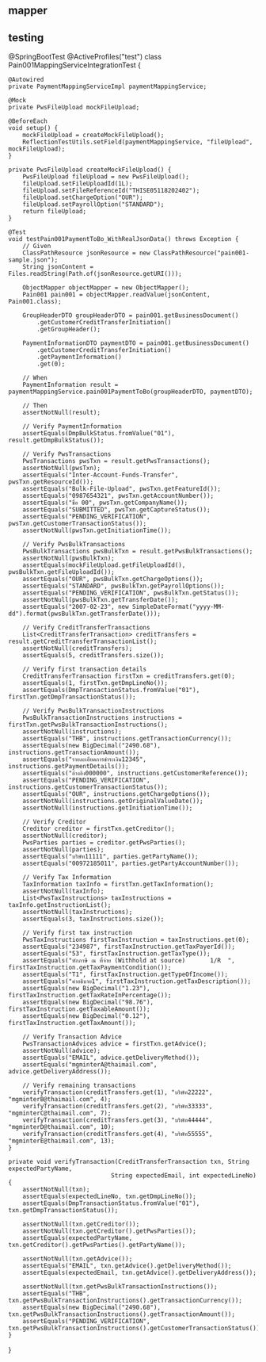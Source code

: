 ## mapper

## testing

@SpringBootTest
@ActiveProfiles("test")
class Pain001MappingServiceIntegrationTest {

    @Autowired
    private PaymentMappingServiceImpl paymentMappingService;

    @Mock
    private PwsFileUpload mockFileUpload;

    @BeforeEach
    void setup() {
        mockFileUpload = createMockFileUpload();
        ReflectionTestUtils.setField(paymentMappingService, "fileUpload", mockFileUpload);
    }

    private PwsFileUpload createMockFileUpload() {
        PwsFileUpload fileUpload = new PwsFileUpload();
        fileUpload.setFileUploadId(1L);
        fileUpload.setFileReferenceId("THISE05118202402");
        fileUpload.setChargeOption("OUR");
        fileUpload.setPayrollOption("STANDARD");
        return fileUpload;
    }

    @Test
    void testPain001PaymentToBo_WithRealJsonData() throws Exception {
        // Given
        ClassPathResource jsonResource = new ClassPathResource("pain001-sample.json");
        String jsonContent = Files.readString(Path.of(jsonResource.getURI()));

        ObjectMapper objectMapper = new ObjectMapper();
        Pain001 pain001 = objectMapper.readValue(jsonContent, Pain001.class);
        
        GroupHeaderDTO groupHeaderDTO = pain001.getBusinessDocument()
            .getCustomerCreditTransferInitiation()
            .getGroupHeader();
        
        PaymentInformationDTO paymentDTO = pain001.getBusinessDocument()
            .getCustomerCreditTransferInitiation()
            .getPaymentInformation()
            .get(0);

        // When
        PaymentInformation result = paymentMappingService.pain001PaymentToBo(groupHeaderDTO, paymentDTO);

        // Then
        assertNotNull(result);
        
        // Verify PaymentInformation
        assertEquals(DmpBulkStatus.fromValue("01"), result.getDmpBulkStatus());
        
        // Verify PwsTransactions
        PwsTransactions pwsTxn = result.getPwsTransactions();
        assertNotNull(pwsTxn);
        assertEquals("Inter-Account-Funds-Transfer", pwsTxn.getResourceId());
        assertEquals("Bulk-File-Upload", pwsTxn.getFeatureId());
        assertEquals("0987654321", pwsTxn.getAccountNumber());
        assertEquals("ชื่อ 00", pwsTxn.getCompanyName());
        assertEquals("SUBMITTED", pwsTxn.getCaptureStatus());
        assertEquals("PENDING_VERIFICATION", pwsTxn.getCustomerTransactionStatus());
        assertNotNull(pwsTxn.getInitiationTime());
        
        // Verify PwsBulkTransactions
        PwsBulkTransactions pwsBulkTxn = result.getPwsBulkTransactions();
        assertNotNull(pwsBulkTxn);
        assertEquals(mockFileUpload.getFileUploadId(), pwsBulkTxn.getFileUploadId());
        assertEquals("OUR", pwsBulkTxn.getChargeOptions());
        assertEquals("STANDARD", pwsBulkTxn.getPayrollOptions());
        assertEquals("PENDING_VERIFICATION", pwsBulkTxn.getStatus());
        assertNotNull(pwsBulkTxn.getTransferDate());
        assertEquals("2007-02-23", new SimpleDateFormat("yyyy-MM-dd").format(pwsBulkTxn.getTransferDate()));

        // Verify CreditTransferTransactions
        List<CreditTransferTransaction> creditTransfers = result.getCreditTransferTransactionList();
        assertNotNull(creditTransfers);
        assertEquals(5, creditTransfers.size());
        
        // Verify first transaction details
        CreditTransferTransaction firstTxn = creditTransfers.get(0);
        assertEquals(1, firstTxn.getDmpLineNo());
        assertEquals(DmpTransactionStatus.fromValue("01"), firstTxn.getDmpTransactionStatus());
        
        // Verify PwsBulkTransactionInstructions
        PwsBulkTransactionInstructions instructions = firstTxn.getPwsBulkTransactionInstructions();
        assertNotNull(instructions);
        assertEquals("THB", instructions.getTransactionCurrency());
        assertEquals(new BigDecimal("2490.68"), instructions.getTransactionAmount());
        assertEquals("รายละเอียดการชำระเงิน12345", instructions.getPaymentDetails());
        assertEquals("อ้างอิง000000", instructions.getCustomerReference());
        assertEquals("PENDING_VERIFICATION", instructions.getCustomerTransactionStatus());
        assertEquals("OUR", instructions.getChargeOptions());
        assertNotNull(instructions.getOriginalValueDate());
        assertNotNull(instructions.getInitiationTime());
        
        // Verify Creditor
        Creditor creditor = firstTxn.getCreditor();
        assertNotNull(creditor);
        PwsParties parties = creditor.getPwsParties();
        assertNotNull(parties);
        assertEquals("บริษัท11111", parties.getPartyName());
        assertEquals("00972185011", parties.getPartyAccountNumber());
        
        // Verify Tax Information
        TaxInformation taxInfo = firstTxn.getTaxInformation();
        assertNotNull(taxInfo);
        List<PwsTaxInstructions> taxInstructions = taxInfo.getInstructionList();
        assertNotNull(taxInstructions);
        assertEquals(3, taxInstructions.size());
        
        // Verify first tax instruction
        PwsTaxInstructions firstTaxInstruction = taxInstructions.get(0);
        assertEquals("234987", firstTaxInstruction.getTaxPayerId());
        assertEquals("53", firstTaxInstruction.getTaxType());
        assertEquals("หักภาษี ณ ที่จ่าย (Withhold at source)       1/R  ", firstTaxInstruction.getTaxPaymentCondition());
        assertEquals("T1", firstTaxInstruction.getTypeOfIncome());
        assertEquals("คำอธิบาย1", firstTaxInstruction.getTaxDescription());
        assertEquals(new BigDecimal("1.23"), firstTaxInstruction.getTaxRateInPercentage());
        assertEquals(new BigDecimal("98.76"), firstTaxInstruction.getTaxableAmount());
        assertEquals(new BigDecimal("0.12"), firstTaxInstruction.getTaxAmount());
        
        // Verify Transaction Advice
        PwsTransactionAdvices advice = firstTxn.getAdvice();
        assertNotNull(advice);
        assertEquals("EMAIL", advice.getDeliveryMethod());
        assertEquals("mgminterA@thaimail.com", advice.getDeliveryAddress());
        
        // Verify remaining transactions
        verifyTransaction(creditTransfers.get(1), "บริษัท22222", "mgminterB@thaimail.com", 4);
        verifyTransaction(creditTransfers.get(2), "บริษัท33333", "mgminterC@thaimail.com", 7);
        verifyTransaction(creditTransfers.get(3), "บริษัท44444", "mgminterD@thaimail.com", 10);
        verifyTransaction(creditTransfers.get(4), "บริษัท55555", "mgminterE@thaimail.com", 13);
    }

    private void verifyTransaction(CreditTransferTransaction txn, String expectedPartyName, 
                                 String expectedEmail, int expectedLineNo) {
        assertNotNull(txn);
        assertEquals(expectedLineNo, txn.getDmpLineNo());
        assertEquals(DmpTransactionStatus.fromValue("01"), txn.getDmpTransactionStatus());
        
        assertNotNull(txn.getCreditor());
        assertNotNull(txn.getCreditor().getPwsParties());
        assertEquals(expectedPartyName, txn.getCreditor().getPwsParties().getPartyName());
        
        assertNotNull(txn.getAdvice());
        assertEquals("EMAIL", txn.getAdvice().getDeliveryMethod());
        assertEquals(expectedEmail, txn.getAdvice().getDeliveryAddress());
        
        assertNotNull(txn.getPwsBulkTransactionInstructions());
        assertEquals("THB", txn.getPwsBulkTransactionInstructions().getTransactionCurrency());
        assertEquals(new BigDecimal("2490.68"), txn.getPwsBulkTransactionInstructions().getTransactionAmount());
        assertEquals("PENDING_VERIFICATION", txn.getPwsBulkTransactionInstructions().getCustomerTransactionStatus());
    }
}
